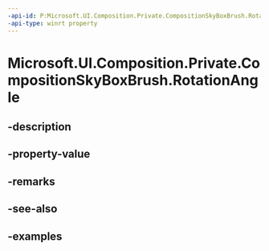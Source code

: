 ```yaml
---
-api-id: P:Microsoft.UI.Composition.Private.CompositionSkyBoxBrush.RotationAngle
-api-type: winrt property
---
```


# Microsoft.UI.Composition.Private.CompositionSkyBoxBrush.RotationAngle

<!--
public float RotationAngle { get; set; }
-->


## -description

## -property-value

## -remarks

## -see-also

## -examples


